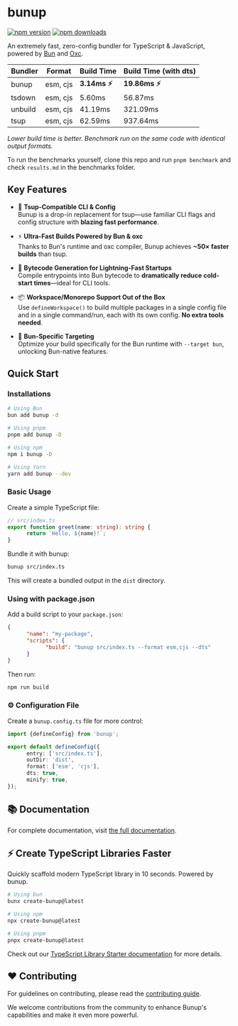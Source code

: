 # bunup

[![npm version](https://img.shields.io/npm/v/bunup.svg?style=flat-square)](https://www.npmjs.com/package/bunup)
[![npm downloads](https://img.shields.io/npm/dm/bunup.svg?style=flat-square)](https://www.npmjs.com/package/bunup)

An extremely fast, zero-config bundler for TypeScript & JavaScript, powered by [Bun](https://bun.sh) and [Oxc](https://oxc.rs/).

| Bundler | Format   | Build Time     | Build Time (with dts) |
| ------- | -------- | -------------- | --------------------- |
| bunup   | esm, cjs | **3.14ms ⚡️** | **19.86ms ⚡️**       |
| tsdown  | esm, cjs | 5.60ms         | 56.87ms               |
| unbuild | esm, cjs | 41.19ms        | 321.09ms              |
| tsup    | esm, cjs | 62.59ms        | 937.64ms              |

_Lower build time is better. Benchmark run on the same code with identical output formats._

To run the benchmarks yourself, clone this repo and run `pnpm benchmark` and check `results.md` in the benchmarks folder.

## Key Features

- 🔄 **Tsup-Compatible CLI & Config**  
  Bunup is a drop-in replacement for tsup—use familiar CLI flags and config structure with **blazing fast performance**.

- ⚡ **Ultra-Fast Builds Powered by Bun & oxc**  
  Thanks to Bun's runtime and oxc compiler, Bunup achieves **~50× faster builds** than tsup.

- 🚀 **Bytecode Generation for Lightning-Fast Startups**  
  Compile entrypoints into Bun bytecode to **dramatically reduce cold-start times**—ideal for CLI tools.

- 📦 **Workspace/Monorepo Support Out of the Box**  
  Use `defineWorkspace()` to build multiple packages in a single config file and in a single command/run, each with its own config. **No extra tools needed**.

- 🎯 **Bun-Specific Targeting**  
  Optimize your build specifically for the Bun runtime with `--target bun`, unlocking Bun-native features.

## Quick Start

### Installations

```bash
# Using Bun
bun add bunup -d

# Using pnpm
pnpm add bunup -D

# Using npm
npm i bunup -D

# Using Yarn
yarn add bunup --dev
```

### Basic Usage

Create a simple TypeScript file:

```typescript
// src/index.ts
export function greet(name: string): string {
      return `Hello, ${name}!`;
}
```

Bundle it with bunup:

```bash
bunup src/index.ts
```

This will create a bundled output in the `dist` directory.

### Using with package.json

Add a build script to your `package.json`:

```json
{
      "name": "my-package",
      "scripts": {
            "build": "bunup src/index.ts --format esm,cjs --dts"
      }
}
```

Then run:

```bash
npm run build
```

### ⚙️ Configuration File

Create a `bunup.config.ts` file for more control:

```typescript
import {defineConfig} from 'bunup';

export default defineConfig({
      entry: ['src/index.ts'],
      outDir: 'dist',
      format: ['esm', 'cjs'],
      dts: true,
      minify: true,
});
```

## 📚 Documentation

For complete documentation, visit [the full documentation](https://bunup.arshadyaseen.com/).

## ⚡️ Create TypeScript Libraries Faster

Quickly scaffold modern TypeScript library in 10 seconds. Powered by bunup.

```bash
# Using bun
bunx create-bunup@latest

# Using npm
npx create-bunup@latest

# Using pnpm
pnpx create-bunup@latest
```

Check out our [TypeScript Library Starter documentation](https://bunup.arshadyaseen.com/typescript-library-starter.html) for more details.

## ❤️ Contributing

For guidelines on contributing, please read the [contributing guide](https://github.com/arshad-yaseen/bunup/blob/main/CONTRIBUTING.md).

We welcome contributions from the community to enhance Bunup's capabilities and make it even more powerful.
